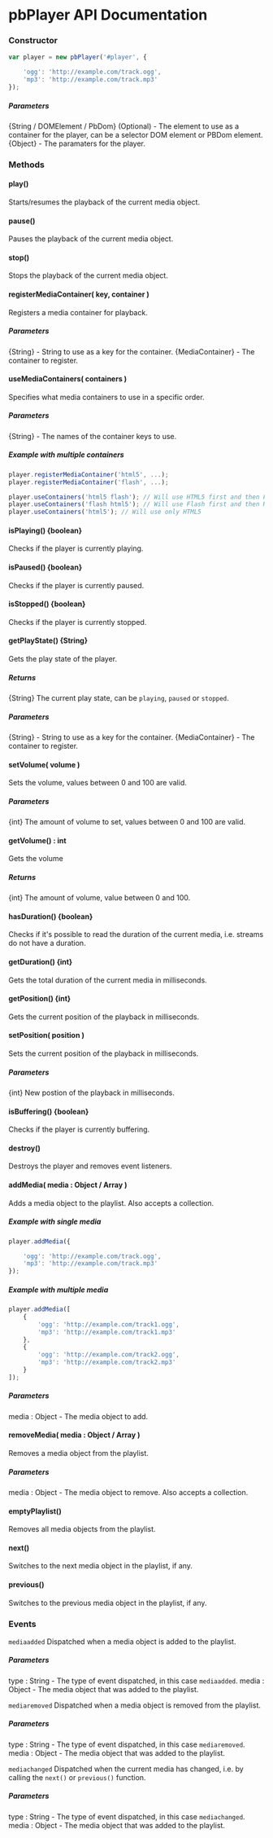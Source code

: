 # pbPlayer API Documentation

### Constructor
```js
var player = new pbPlayer('#player', {

	'ogg': 'http://example.com/track.ogg',
	'mp3': 'http://example.com/track.mp3'
});
```

##### Parameters
{String / DOMElement / PbDom} (Optional) - The element to use as a container for the player, can be a selector DOM element or PBDom element.
{Object} - The paramaters for the player.

### Methods

#### play()
Starts/resumes the playback of the current media object.


#### pause()
Pauses the playback of the current media object.


#### stop()
Stops the playback of the current media object.


#### registerMediaContainer( key, container )
Registers a media container for playback.

##### Parameters
{String} - String to use as a key for the container.
{MediaContainer} - The container to register.


#### useMediaContainers( containers )
Specifies what media containers to use in a specific order.

##### Parameters
{String} - The names of the container keys to use.

##### Example with multiple containers
```js
player.registerMediaContainer('html5', ...);
player.registerMediaContainer('flash', ...);

player.useContainers('html5 flash'); // Will use HTML5 first and then Flash
player.useContainers('flash html5'); // Will use Flash first and then HTML5
player.useContainers('html5'); // Will use only HTML5
```


#### isPlaying() {boolean}
Checks if the player is currently playing.


#### isPaused() {boolean}
Checks if the player is currently paused.


#### isStopped() {boolean}
Checks if the player is currently stopped.


#### getPlayState() {String}
Gets the play state of the player.

##### Returns
{String} The current play state, can be `playing`, `paused` or `stopped`.


##### Parameters
{String} - String to use as a key for the container.
{MediaContainer} - The container to register.


#### setVolume( volume )
Sets the volume, values between 0 and 100 are valid.

##### Parameters
{int} The amount of volume to set, values between 0 and 100 are valid.


#### getVolume() : int
Gets the volume

##### Returns
{int} The amount of volume, value between 0 and 100.

#### hasDuration() {boolean}
Checks if it's possible to read the duration of the current media, i.e. streams do not have a duration.


#### getDuration() {int}
Gets the total duration of the current media in milliseconds.


#### getPosition() {int}
Gets the current position of the playback in milliseconds.


#### setPosition( position )
Sets the current position of the playback in milliseconds.

##### Parameters
{int} New postion of the playback in milliseconds.

#### isBuffering() {boolean}
Checks if the player is currently buffering.


#### destroy()
Destroys the player and removes event listeners.


#### addMedia( media : Object / Array )
Adds a media object to the playlist. Also accepts a collection.

##### Example with single media
```js
player.addMedia({

	'ogg': 'http://example.com/track.ogg',
	'mp3': 'http://example.com/track.mp3'
});
```

##### Example with multiple media
```js
player.addMedia([
	{
		'ogg': 'http://example.com/track1.ogg',
		'mp3': 'http://example.com/track1.mp3'
	},
	{
		'ogg': 'http://example.com/track2.ogg',
		'mp3': 'http://example.com/track2.mp3'
	}
]);
```

##### Parameters
media : Object - The media object to add.


#### removeMedia( media : Object / Array )
Removes a media object from the playlist.

##### Parameters
media : Object - The media object to remove. Also accepts a collection.


#### emptyPlaylist()
Removes all media objects from the playlist.


#### next()
Switches to the next media object in the playlist, if any.


#### previous()
Switches to the previous media object in the playlist, if any.


### Events

`mediaadded` Dispatched when a media object is added to the playlist.

##### Parameters
type : String - The type of event dispatched, in this case `mediaadded`.
media : Object - The media object that was added to the playlist.

`mediaremoved` Dispatched when a media object is removed from the playlist.


##### Parameters
type : String - The type of event dispatched, in this case `mediaremoved`.
media : Object - The media object that was added to the playlist.


`mediachanged` Dispatched when the current media has changed, i.e. by calling the `next()` or `previous()` function.

##### Parameters
type : String - The type of event dispatched, in this case `mediachanged`.
media : Object - The media object that was added to the playlist.

